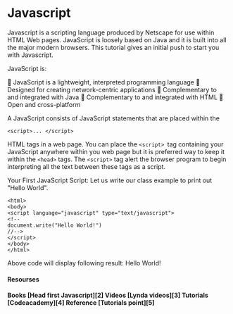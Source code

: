 Javascript
=======
Javascript is a scripting language produced by Netscape for use within HTML Web 
pages. 
JavaScript is loosely based on Java and it is built into all the major modern browsers. 
This tutorial gives an initial push to start you with Javascript.

JavaScript is: 

 JavaScript is a lightweight, interpreted programming language 
 Designed for creating network-centric applications 
 Complementary to and integrated with Java 
 Complementary to and integrated with HTML 
 Open and cross-platform 

A JavaScript consists of JavaScript statements that are placed within the 

    <script>... </script> 

HTML tags in a web page. 
You can place the `<script> `tag containing your JavaScript anywhere within you web page but it 
is preferred way to keep it within the `<head>` tags. 
The `<script>` tag alert the browser program to begin interpreting all the text between these 
tags as a script. 

Your First JavaScript Script: 
Let us write our class example to print out "Hello World".

    <html> 
    <body> 
    <script language="javascript" type="text/javascript"> 
    <!-- 
    document.write("Hello World!") 
    //--> 
    </script> 
    </body> 
    </html> 
Above code will display following result: 
Hello World! 


<h4>Resourses<h4>
Books
[Head first Javascript][2]
Videos
[Lynda videos][3]
Tutorials
[Codeacademy][4]
Reference
[Tutorials point][5]
  


  [1]: http://www.tutorialspoint.com/javascript/javascript_tutorial.pdf
  [2]: http://www.it-ebooks.info/book/103/
  [3]: http://www.lynda.com/JavaScript-training-tutorials/244-5.html?sort=7
  [4]: http://www.codecademy.com/en/tracks/javascript
  [5]: http://www.tutorialspoint.com/javascript/javascript_tutorial.pdf
